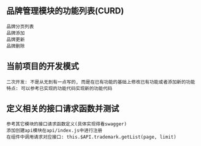 ## 品牌管理模块的功能列表(CURD)
	品牌分页列表
	品牌添加
	品牌更新
	品牌删除

## 当前项目的开发模式
	二次开发: 不是从无到有一点写的, 而是在已有功能的基础上修改已有功能或者添加新的功能 
	特点: 可以参考已实现的功能代码实现新的功能代码


## 定义相关的接口请求函数并测试
	参考其它模块的接口请求函数定义(具体实现得看swagger)
	添加创建api模块在api/index.js中进行注册
	在组件中调用请求对应接口: this.$API.trademark.getList(page, limit)